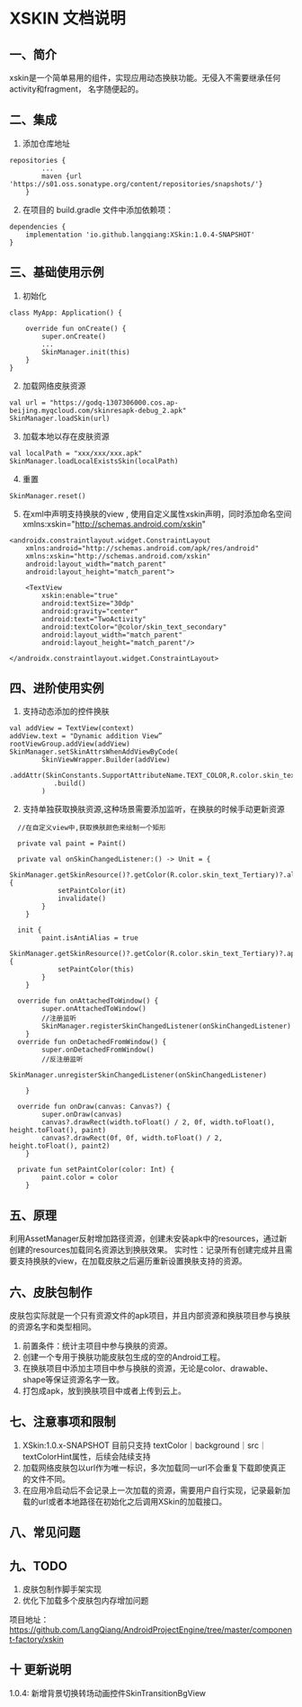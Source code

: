 # XSKIN 文档说明

## 一、简介
xskin是一个简单易用的组件，实现应用动态换肤功能。无侵入不需要继承任何activity和fragment，
名字随便起的。

## 二、集成
1. 添加仓库地址  
```
repositories {
        ...
        maven {url 'https://s01.oss.sonatype.org/content/repositories/snapshots/'}
    }
```

2. 在项目的 build.gradle 文件中添加依赖项：  
```
dependencies {
    implementation 'io.github.langqiang:XSkin:1.0.4-SNAPSHOT'
}
```

## 三、基础使用示例
1. 初始化  
```
class MyApp: Application() {

    override fun onCreate() {
        super.onCreate()
        ...
        SkinManager.init(this)
    }
}

```

2. 加载网络皮肤资源  
```
val url = "https://godq-1307306000.cos.ap-beijing.myqcloud.com/skinresapk-debug_2.apk"
SkinManager.loadSkin(url)

```

3. 加载本地以存在皮肤资源  
```
val localPath = "xxx/xxx/xxx.apk"
SkinManager.loadLocalExistsSkin(localPath)

```

4. 重置    
```
SkinManager.reset()

```

5. 在xml中声明支持换肤的view , 使用自定义属性xskin声明，同时添加命名空间xmlns:xskin="http://schemas.android.com/xskin"
```
<androidx.constraintlayout.widget.ConstraintLayout 
    xmlns:android="http://schemas.android.com/apk/res/android"
    xmlns:xskin="http://schemas.android.com/xskin"
    android:layout_width="match_parent"
    android:layout_height="match_parent">

    <TextView
        xskin:enable="true"
        android:textSize="30dp"
        android:gravity="center"
        android:text="TwoActivity"
        android:textColor="@color/skin_text_secondary"
        android:layout_width="match_parent"
        android:layout_height="match_parent"/>

</androidx.constraintlayout.widget.ConstraintLayout>
```

## 四、进阶使用实例
1. 支持动态添加的控件换肤  
```
val addView = TextView(context)
addView.text = "Dynamic addition View”
rootViewGroup.addView(addView)
SkinManager.setSkinAttrsWhenAddViewByCode(
        SkinViewWrapper.Builder(addView)
           .addAttr(SkinConstants.SupportAttributeName.TEXT_COLOR,R.color.skin_text_primary)
           .build()
        )
```
2. 支持单独获取换肤资源,这种场景需要添加监听，在换肤的时候手动更新资源
```
  //在自定义view中,获取换肤颜色来绘制一个矩形 
  
  private val paint = Paint()

  private val onSkinChangedListener:() -> Unit = {
        SkinManager.getSkinResource()?.getColor(R.color.skin_text_Tertiary)?.also {
            setPaintColor(it)
            invalidate()
        }
    }
    
  init {
        paint.isAntiAlias = true
        SkinManager.getSkinResource()?.getColor(R.color.skin_text_Tertiary)?.apply {
            setPaintColor(this)
        }
    }
    
  override fun onAttachedToWindow() {
        super.onAttachedToWindow()
        //注册监听
        SkinManager.registerSkinChangedListener(onSkinChangedListener)
    }
  override fun onDetachedFromWindow() {
        super.onDetachedFromWindow()
        //反注册监听
        SkinManager.unregisterSkinChangedListener(onSkinChangedListener)

    }
    
  override fun onDraw(canvas: Canvas?) {
        super.onDraw(canvas)
        canvas?.drawRect(width.toFloat() / 2, 0f, width.toFloat(), height.toFloat(), paint)
        canvas?.drawRect(0f, 0f, width.toFloat() / 2, height.toFloat(), paint2)
    }
 
  private fun setPaintColor(color: Int) {
        paint.color = color
    }
```

## 五、原理
利用AssetManager反射增加路径资源，创建未安装apk中的resources，通过新创建的resources加载同名资源达到换肤效果。
实时性：记录所有创建完成并且需要支持换肤的view，在加载皮肤之后遍历重新设置换肤支持的资源。

## 六、皮肤包制作
皮肤包实际就是一个只有资源文件的apk项目，并且内部资源和换肤项目参与换肤的资源名字和类型相同。
1. 前置条件：统计主项目中参与换肤的资源。
2. 创建一个专用于换肤功能皮肤包生成的空的Android工程。
3. 在换肤项目中添加主项目中参与换肤的资源，无论是color、drawable、shape等保证资源名字一致。
4. 打包成apk，放到换肤项目中或者上传到云上。  

## 七、注意事项和限制
1. XSkin:1.0.x-SNAPSHOT 目前只支持  textColor｜background｜src｜textColorHint属性，后续会陆续支持
2. 加载网络皮肤包以url作为唯一标识，多次加载同一url不会重复下载即使真正的文件不同。
3. 在应用冷启动后不会记录上一次加载的资源，需要用户自行实现，记录最新加载的url或者本地路径在初始化之后调用XSkin的加载接口。  

## 八、常见问题

## 九、TODO
1. 皮肤包制作脚手架实现
2. 优化下加载多个皮肤包内存增加问题

项目地址：https://github.com/LangQiang/AndroidProjectEngine/tree/master/component-factory/xskin

## 十 更新说明
1.0.4: 新增背景切换转场动画控件SkinTransitionBgView
